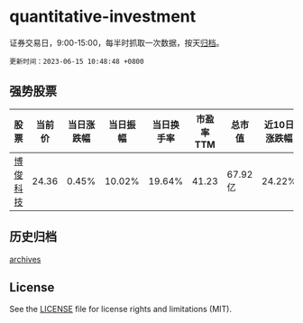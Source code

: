 # quantitative-investment

证券交易日，9:00-15:00，每半时抓取一次数据，按天[归档](archives)。

`更新时间：2023-06-15 10:48:48 +0800`

## 强势股票

|股票|当前价|当日涨跌幅|当日振幅|当日换手率|市盈率TTM|总市值|近10日涨跌幅|
|----|----|----|----|----|----|----|----|
|[博俊科技](https://xueqiu.com/S/SZ300926)|24.36|0.45%|10.02%|19.64%|41.23|67.92亿|24.22%|

## 历史归档

[archives](archives)

## License

See the [LICENSE](LICENSE) file for license rights and limitations (MIT).